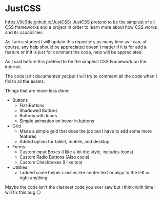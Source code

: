 # JustCSS
https://0c0de.github.io/JustCSS/
JustCSS pretend to be the simplest of all CSS frameworks and a project in order to learn more about how CSS works and its capabilities

As I am a student I will update this repository as many time as I can, of course, any help should be appreciated doesn't matter if it is for add a feature or if it is just for comment the code, help will be appreciated.

As I said before this pretend to be the simplest CSS Framework on the internet.

The code isn't documented yet,but I will try to comment all the code when I finish all the exams.

Things that are more-less done:

* Buttons
  * Flat-Buttons
  * Shadowed Buttons
  * Buttons with Icons
  * Simple animation on hover in buttons
* Grid
  * Made a simple grid that does the job but I have to add some more features
  * Added option for tablet, mobile, and desktop
* Forms
  * Custom Input Boxes (I like a lot the style, includes Icons)
  * Custom Radio Buttons (Also cools)
  * Custom Checkboxes (I like too)
* Utilities
  * I added some helper classes like center text or align to the left or right anything
  
Maybe the code isn't the cleanest code you ever saw but I think with time I will fix this bug 😏
